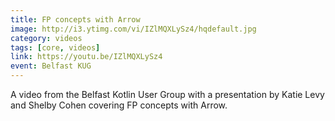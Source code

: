 ```yaml
---
title: FP concepts with Arrow
image: http://i3.ytimg.com/vi/IZlMQXLySz4/hqdefault.jpg
category: videos
tags: [core, videos]
link: https://youtu.be/IZlMQXLySz4
event: Belfast KUG
---
```

A video from the Belfast Kotlin User Group with a presentation by Katie Levy and Shelby Cohen covering FP concepts with Arrow.
